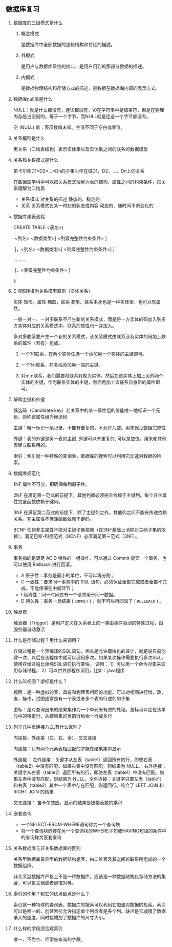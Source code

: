 ## 数据库复习

1. 数据库的三级模式是什么

   1. 概念模式

      是数据库中全部数据的逻辑结构和特征的描述。

   2. 外模式

      是用户与数据库系统的接口，是用户用到的那部分数据的描述。

   3. 内模式

      是数据物理结构和存储方式的描述，是数据在数据库内部的表示方式。

3. 数据库null值是什么

   NULL：就是什么都没有，连\0都没有，\0在字符串中是结束符，但是在物理内存是占空间的，等于一个字节，而NULL就是连这一个字节都没有。

   空 (NULL) 值：表示数值未知。空值不同于空白或零值。

3. 关系模型是什么

   用关系（二维表结构）表示实体集以及实体集之间的联系的数据模型

4. 关系和关系模式是什么

   笛卡尔积D1×D2×…×Dn的子集叫作在域D1，D2，…，Dn上的关系

   在数据库学科中可以把关系模式理解为表的结构、属性之间的约束条件，把关系理解为二维表

   - 关系模式
     对关系的描述
     静态的、稳定的
   - 关系
     关系模式在某一时刻的状态或内容
     动态的、随时间不断变化的

5. 数据库建表流程

   CREATE TABLE <表名>(

   ​		<列名> <数据类型>[ <列级完整性约束条件> ]      

   ​		[，<列名> <数据类型>[ <列级完整性约束条件>] ]       

   ​		………      

   ​		[，<表级完整性约束条件> ]

    );

6. E-R图转换为关系模型原则（实体关系）

   实体 矩形，属性 椭圆，联系 菱形。联系本身也是一种实体型，也可以有属性。

   一般一对一，一对多联系不产生新的关系模式，而是将一方实体的码加入到多方实体对应的关系模式中，联系的属性也一并加入。

   多对多联系要产生一个新的关系模式，该关系模式由联系涉及实体的码加上联系的属性（若有）组成。

   1. 一个1:1联系，在两个实体任选一个添加另一个实体的主键即可。

   2. 一个1:n联系，在多端添加另一端的主键。

   3. 对m:n联系，我们需要将联系转换为实体，然后在该实体上加上另外两个实体的主键，作为联系实体的主键，然后再加上该联系自身带的属性即可。

7. 解释主键和外键

   候选码（Candidate key）若关系中的某一属性组的值能唯一地标识一个元组，则称该属性组为候选码

   主键：唯一标识一条记录，不能有重复的，不允许为空。用来保证数据完整性

   外键：表的外键是另一表的主键, 外键可以有重复的, 可以是空值，用来和其他表建立联系用的。

   索引：索引就一种特殊的查询表，数据库的搜索可以利用它加速对数据的检索。

8. 数据库规范化

   1NF 属性不可分，即确保每列原子性。

   2NF 在满足第一范式的前提下，其他列都必须完全依赖于主键列。每个非主属性完全函数依赖于键码。

   3NF 在满足第二范式的前提下，除了主键列之外，其他列之间不能有传递依赖关系。非主属性不传递函数依赖于键码。

   BCNF 任何非主属性不能对主键子集依赖（在3NF基础上消除对主码子集的依赖）。满足巴斯-科德范式（BCNF）必须满足第三范式（3NF）。

9. 事务

   事务指的是满足 ACID 特性的一组操作，可以通过 Commit 提交一个事务，也可以使用 Rollback 进行回滚。

   - A 原子性：事务是最小的单位，不可以再分割；
   - C 一致性：要求同一事务中的 SQL 语句，必须保证全部完成或者全部不完成，不能停滞在中间环节；
   - I 隔离性：同一时间仅有一个请求用于同一数据。
   - D 持久性：事务一旦结束 ( `COMMIT` ) ，就不可以再回滚了 ( `ROLLBACK` ) 。

10. 触发器

    触发器（Trigger）是用户定义在关系表上的一类由事件驱动的特殊过程，由服务器自动激活

11. 什么是存储过程？用什么来调用？

    存储过程是一个预编译的SQL语句，优点是允许模块化的设计，就是说只需创建一次，以后在该程序中就可以调用多次。如果某次操作需要执行多次SQL，使用存储过程比单纯SQL语句执行要快。 调用： 1）可以用一个命令对象来调用存储过程。 2）可以供外部程序调用，比如：java程序

12. 什么叫视图？游标是什么？

    视图：是一种虚拟的表，具有和物理表相同的功能。可以对视图进行增，改，查，操作，试图通常是有一个表或者多个表的行或列的子集

    游标：是对查询出来的结果集作为一个单元来有效的处理。游标可以定在该单元中的特定行，从结果集的当前行检索一行或多行

13. 列举几种表连接方式,有什么区别？

    内连接、外连接（左、右、全）、交叉连接

    内连接：只有两个元素表相匹配的才能在结果集中显示

    外连接： 左外连接：关键字从左表（table1）返回所有的行，即使右表（table2）中没有匹配。如果右表中没有匹配，则结果为 NULL。 右外连接：关键字从右表（table2）返回所有的行，即使左表（table1）中没有匹配。如果左表中没有匹配，则结果为 NULL。全外连接：关键字只要左表（table1）和右表（table2）其中一个表中存在匹配，则返回行。结合了 LEFT JOIN 和 RIGHT JOIN 的结果

    交叉连接： 笛卡尔效应，显示的结果是链接表数的乘积

14. 嵌套查询

    - 一个SELECT-FROM-WHERE语句称为一个查询块
    - 将一个查询块嵌套在另一个查询块的WHERE子句或HAVING短语的条件中的查询称为嵌套查询
    
15. 关系数据库与非关系数据库的区别

    关系型数据库最典型的数据结构是表，由二维表及其之间的联系所组成的一个数据组织。

    非关系型数据库严格上不是一种数据库，应该是一种数据结构化存储方法的集合，可以是文档或者键值对等。
    
16. 索引的作用？和它的优点缺点是什么？

    索引就一种特殊的查询表，数据库的搜索可以利用它加速对数据的检索。索引可以是唯一的，创建索引允许指定单个列或者是多个列。缺点是它减慢了数据录入的速度，同时也增加了数据库的尺寸大小。

17. 什么样的字段适合建索引

    唯一、不为空、经常被查询的字段。
